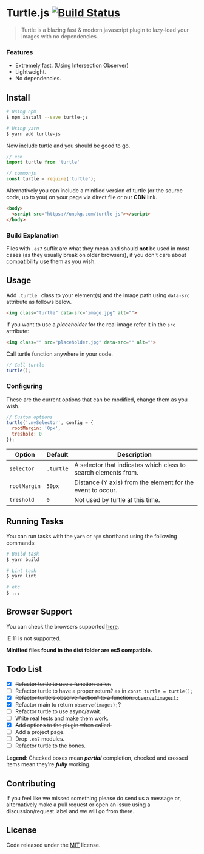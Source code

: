 # Turtle.js [![Build Status](https://travis-ci.com/marlospomin/turtle.svg?token=PosttrboZuYSHkXP2Lm8&branch=master)](https://travis-ci.com/marlospomin/turtle)

> Turtle is a blazing fast & modern javascript plugin to lazy-load your images with no dependencies.

### Features

* Extremely fast. (Using Intersection Observer)
* Lightweight.
* No dependencies.


## Install

``` bash
# Using npm
$ npm install --save turtle-js

# Using yarn
$ yarn add turtle-js
```

Now include turtle and you should be good to go.

``` js
// es6
import turtle from 'turtle'

// commonjs
const turtle = require('turtle');
```

Alternatively you can include a minified version of turtle (or the source code, up to you) on your page via direct file or our **CDN** link.

``` html
<body>
  <script src="https://unpkg.com/turtle-js"></script>
</body>
```

### Build Explanation

Files with ```.es7``` suffix are what they mean and should **not** be used in most cases (as they usually break on older browsers), if you don't care about compatibility use them as you wish.

## Usage

Add ```.turtle ``` class to your element(s) and the image path using ```data-src``` attribute as follows below.

``` html
<img class="turtle" data-src="image.jpg" alt="">
```

If you want to use a *placeholder* for the real image refer it in the ```src``` attribute:

``` html
<img class="" src="placeholder.jpg" data-src="" alt="">
```

Call turtle function anywhere in your code.

``` js
// Call turtle
turtle();
```

### Configuring

These are the current options that can be modified, change them as you wish.

``` js
// Custom options
turtle('.mySelector', config = {
  rootMargin: '0px',
  treshold: 0
});
```

| Option | Default | Description |
| --- | --- | --- |
| `selector` | `.turtle` | A selector that indicates which class to search elements from. |
| `rootMargin` | `50px` | Distance (Y axis) from the element for the event to occur. |
| `treshold` | `0` | Not used by turtle at this time. |

## Running Tasks

You can run tasks with the ```yarn``` or ```npm``` shorthand using the following commands:

``` bash
# Build task
$ yarn build

# Lint task
$ yarn lint

# etc.
$ ...
```

## Browser Support

You can check the browsers supported [here](http://caniuse.com/#feat=intersectionobserver).

IE 11 is not supported.

**Minified files found in the dist folder are es5 compatible.**

## Todo List

* [x] ~~Refactor turtle to use a function caller.~~
* [ ] Refactor turtle to have a proper return? as in ```const turtle = turtle();```
* [x] ~~Refactor turtle's observe "action" to a function. ```observe(images);```~~
* [x] Refactor main to return ```observe(images);```?
* [ ] Refactor turtle to use async/await.
* [ ] Write real tests and make them work.
* [x] ~~Add options to the plugin when called.~~
* [ ] Add a project page.
* [ ] Drop ```.es7``` modules.
* [ ] Refactor turtle to the bones.

**Legend**: Checked boxes mean *__partial__* completion, checked and ~~crossed~~ items mean they're *__fully__* working.

## Contributing

If you feel like we missed something please do send us a message or, alternatively make a pull request or open an issue using a discussion/request label and we will go from there.

## License

Code released under the [MIT](LICENSE) license.
